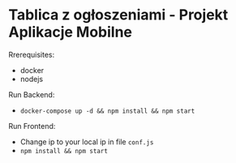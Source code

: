 # Tablica z ogłoszeniami - Projekt Aplikacje Mobilne

Rrerequisites:
- docker
- nodejs

Run Backend:
- `docker-compose up -d && npm install && npm start `

Run Frontend:
- Change ip to your local ip in file `conf.js`
- `npm install && npm start`
